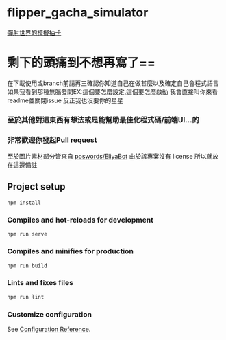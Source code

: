 # flipper_gacha_simulator
[彈射世界的模擬抽卡](http://paverschlev.link/)

# 剩下的頭痛到不想再寫了==
在下載使用或branch前請再三確認你知道自己在做甚麼以及確定自己會程式語言
如果我看到那種無腦發問EX:這個要怎麼設定,這個要怎麼啟動
我會直接叫你來看readme並關閉issue
反正我也沒要你的星星

### 至於其他對這東西有想法或是能幫助最佳化程式碼/前端UI...的
### 非常歡迎你發起Pull request

至於圖片素材部分皆來自 [poswords/EliyaBot](https://github.com/poswords/EliyaBot)
由於該專案沒有 license 所以就放在這邊備註


## Project setup
```
npm install
```

### Compiles and hot-reloads for development
```
npm run serve
```

### Compiles and minifies for production
```
npm run build
```

### Lints and fixes files
```
npm run lint
```

### Customize configuration
See [Configuration Reference](https://cli.vuejs.org/config/).
